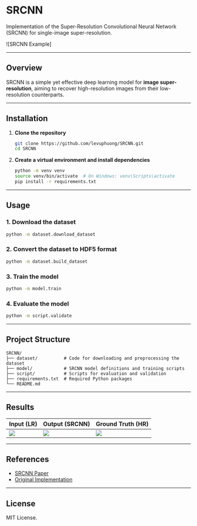 # SRCNN

Implementation of the Super-Resolution Convolutional Neural Network (SRCNN) for single-image super-resolution.

![SRCNN Example]

---

## Overview

SRCNN is a simple yet effective deep learning model for **image super-resolution**, aiming to recover high-resolution images from their low-resolution counterparts.

---

## Installation

1. **Clone the repository**
   ```bash
   git clone https://github.com/levuphuong/SRCNN.git
   cd SRCNN
   ```

2. **Create a virtual environment and install dependencies**
   ```bash
   python -m venv venv
   source venv/bin/activate  # On Windows: venv\Scripts\activate
   pip install -r requirements.txt
   ```

---

## Usage

### 1. Download the dataset
```bash
python -m dataset.download_dataset
```

### 2. Convert the dataset to HDF5 format
```bash
python -m dataset.build_dataset
```

### 3. Train the model
```bash
python -m model.train
```

### 4. Evaluate the model
```bash
python -m script.validate
```

---

## Project Structure

```
SRCNN/
├── dataset/          # Code for downloading and preprocessing the dataset
├── model/            # SRCNN model definitions and training scripts
├── script/           # Scripts for evaluation and validation
├── requirements.txt  # Required Python packages
└── README.md
```

---

## Results

| Input (LR) | Output (SRCNN) | Ground Truth (HR) |
|------------|----------------|-------------------|
| ![](assets/lr.png) | ![](assets/sr.png) | ![](assets/hr.png) |

---

## References

- [SRCNN Paper](https://arxiv.org/abs/1501.00092)
- [Original Implementation](https://github.com/yjn870/SRCNN-pytorch)

---

## License

MIT License.
